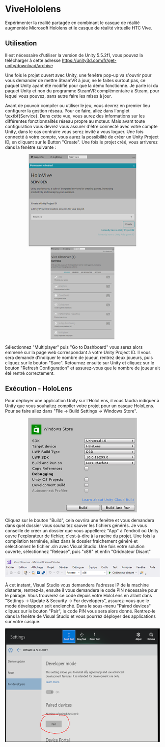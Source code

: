 # ViveHololens
Expérimenter la réalité partagée en combinant le casque de réalité augmentée Microsoft Hololens et le casque de réalité virtuelle HTC Vive.
## Utilisation
Il est nécessaire d'utiliser la version de Unity 5.5.2f1, vous pouvez la télécharger à cette adresse https://unity3d.com/fr/get-unity/download/archive

Une fois le projet ouvert avec Unity, une fenêtre pop-up va s'ouvrir pour vous demander de mettre SteamVR à jour, ne le faites surtout pas, ce paquet Unity ayant été modifié pour que la démo fonctionne. Je parle ici du paquet Unity et non du programme SteamVR complémentaire à Steam, pour lequel vous pouvez, sans autre faire les mises à jour.

Avant de pouvoir compiler ou utiliser le jeu, vous devrez en premier lieu configurer la gestion réseau. Pour ce faire, allez dans l'onglet \textbf{Service}. Dans cette vue, vous aurez des informations sur les différentes fonctionnalités réseau propre au moteur. Mais avant toute configuration vous devrez vous assurer d'être connecté avec votre compte Unity, dans le cas contraire vous serez invité à vous loguer. Une fois connecté à votre compte, vous aurez la possibilité de créer un Unity Project ID, en cliquant sur le Button "Create". Une fois le projet créé, vous arriverez dans la fenêtre suivante :

<p align="center"> 
<img height="300" src="https://raw.githubusercontent.com/Gabrielm1/ViveHololens/master/img/multi-param.png">      
<img height="300" src="https://raw.githubusercontent.com/Gabrielm1/ViveHololens/master/img/multi-param2.png">
</p>

Sélectionnez "Multiplayer" puis "Go to Dashboard" vous serez alors emmené sur la page web correspondant à votre Unity Project ID. Il vous sera demandé d'indiquer le nombre de joueur, rentrez deux joueurs, puis cliquez sur le bouton "Save". Retournez ensuite sur Unity et cliquez sur le bouton "Refresh Configuration" et assurez-vous que le nombre de joueur ait été rentré correctement. 

## Exécution  - HoloLens
Pour déployer une application Unity sur l'HoloLens, il vous faudra indiquer à Unity que vous souhaitez compiler votre projet pour un casque HoloLens. Pour se faire allez dans "File → Build Settings → Windows Store".
<p align="center"> 
<img src="https://raw.githubusercontent.com/Gabrielm1/ViveHololens/master/img/deploiement.png">
</p>

Cliquez sur le bouton "Build", cela ouvrira une fenêtre et vous demandera dans quel dossier vous souhaitez sauver les fichiers générés. Je vous conseille de créer un dossier que vous appellerez "App" à l'endroit où Unity ouvre l'explorateur de fichier, c'est-à-dire à la racine du projet. Une fois la compilation terminée, allez dans le dossier fraichement généré et sélectionnez le fichier .sln avec Visual Studio. Une fois votre solution ouverte, sélectionnez "Release", puis "x86" et enfin "Oridnateur Disant"

<p align="center"> 
<img src="https://raw.githubusercontent.com/Gabrielm1/ViveHololens/master/img/deploiement2.png">
</p>

À cet instant, Visual Studio vous demandera l'adresse IP de la machine distante, rentrez-la, ensuite il vous demandera le code PIN nécessaire pour le pairage. Vous trouverez ce code depuis votre HoloLens en allant dans "Settings → Update \& Security → For developers", assurez-vous que le mode développeur soit enclenché. Dans le sous-menu "Paired devices" cliquez sur le bouton "Pair", le code PIN vous sera alors donné. Rentrez-le dans la fenêtre de Visual Studio et vous pourrez déployer des applications sur votre casque.
<p align="center"> 
<img height="370"  src="https://raw.githubusercontent.com/Gabrielm1/ViveHololens/master/img/deploiement3.png">
</p>


